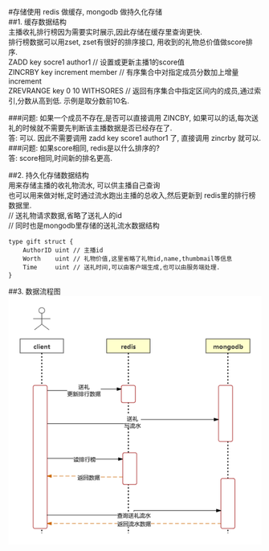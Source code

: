 #存储使用 redis 做缓存, mongodb 做持久化存储  
##1. 缓存数据结构  
主播收礼排行榜因为需要实时展示,因此存储在缓存里查询更快.  
排行榜数据可以用zset, zset有很好的排序接口, 用收到的礼物总价值做score排序.  
ZADD  key  socre1  author1    // 设置或更新主播1的score值  
ZINCRBY key increment member  // 有序集合中对指定成员分数加上增量 increment  
ZREVRANGE  key  0 10   WITHSORES  // 返回有序集合中指定区间内的成员,通过索引,分数从高到低. 示例是取分数前10名.  
    
      
###问题: 如果一个成员不存在,是否可以直接调用 ZINCBY, 如果可以的话,每次送礼的时候就不需要先判断该主播数据是否已经存在了.  
答: 可以. 因此不需要调用 zadd key score1 author1 了, 直接调用 zincrby 就可以.  
###问题: 如果score相同, redis是以什么排序的?  
答: score相同,时间新的排名更高.  
    
      
##2. 持久化存储数据结构  
用来存储主播的收礼物流水, 可以供主播自己查询  
也可以用来做对帐,定时通过流水跑出主播的总收入,然后更新到 redis里的排行榜数据里.  
// 送礼物请求数据,省略了送礼人的id  
// 同时也是mongodb里存储的送礼流水数据结构  
```
type gift struct {  
	AuthorID uint // 主播id  
	Worth    uint // 礼物价值,这里省略了礼物id,name,thumbmail等信息  
	Time     uint // 送礼时间,可以由客户端生成,也可以由服务端处理.  
}  
```
##3. 数据流程图   
![image](https://github.com/langcui/gift/blob/master/image/gift_data_flow.png)  
